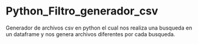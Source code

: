 # Python_Filtro_generador_csv
Generador de archivos csv en python el cual nos realiza una busqueda en un dataframe y nos genera archivos diferentes por cada busqueda.
